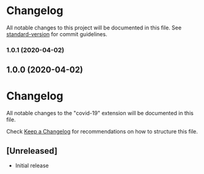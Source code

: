 # Changelog

All notable changes to this project will be documented in this file. See [standard-version](https://github.com/conventional-changelog/standard-version) for commit guidelines.

### 1.0.1 (2020-04-02)

## 1.0.0 (2020-04-02)

# Changelog

All notable changes to the "covid-19" extension will be documented in this file.

Check [Keep a Changelog](http://keepachangelog.com/) for recommendations on how to structure this file.

## [Unreleased]

- Initial release
